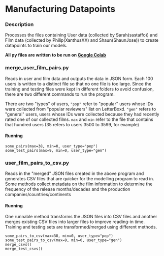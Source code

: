 # Manufacturing Datapoints

### Description   
Processes the files containing User data (collected by Sarah(sastaffo)) and Film data (collected by Philip(XanthusXX) and Shaun(ShaunJose)) to create datapoints to train our models.

**All py files are written to be run on [Google Colab](https://colab.research.google.com "Google Colab")**

### merge_user_film_pairs.py
Reads in user and film data and outputs the data in JSON form. Each 100 users is written to a distinct file so that no one file is too large.
Since the training and testing files were kept in different folders to avoid confusion, there are two different commands to run the program.

There are two "types" of users, `"pop"` refer to "popular" users whose IDs were collected from "popular reviewers" list on LetterBoxd. `"gen"` refers to "general" users, users whose IDs were collected because they had recently rated one of our collected films. `max` and `min` refer to the file that contains that hundred users (35 refers to users 3500 to 3599, for example)

#### Running
```
some_pairs(max=38, min=0, user_type="pop")
some_test_pairs(max=9, min=0, user_type="gen")
```

### user_film_pairs_to_csv.py
Reads in the "merged" JSON files created in the above program and generates CSV files that are quicker for the modelling program to read in.
Some methods collect metadata on the film information to determine the frequency of the release months/decades and the production companies/countries/continents

#### Running
One runnable method transforms the JSON files into CSV files and another merges existing CSV files into larger files to improve reading-in time. Training and testing sets are transformed/merged using different methods.
```
some_pairs_to_csv(max=38, min=0, user_type="pop")
some_test_pairs_to_csv(max=9, min=0, user_type="gen")
merge_csvs()
merge_test_csvs()
```
